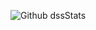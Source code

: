 ![Github dssStats](https://github-readme-stats.vercel.app/api?username=hongmengwang&show_icons=true)
